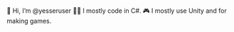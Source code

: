 👋 Hi, I’m @yesseruser
👨‍💻 I  mostly code in C#.
🎮 I mostly use Unity and for making games.

<!---
yesseruser/yesseruser is a ✨ special ✨ repository because its `README.md` (this file) appears on your GitHub profile.
You can click the Preview link to take a look at your changes.
--->

